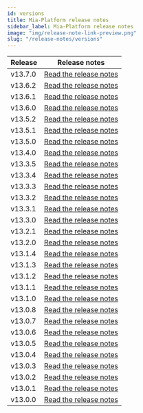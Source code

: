 ```yaml
---
id: versions
title: Mia-Platform release notes
sidebar_label: Mia-Platform release notes
image: "img/release-note-link-preview.png"
slug: "/release-notes/versions"
---
```

| Release | Release notes                                       |
|---------|-----------------------------------------------------|
| v13.7.0 | [Read the release notes](/release-notes/v13.7.0.md) |
| v13.6.2 | [Read the release notes](/release-notes/v13.6.2.md) |
| v13.6.1 | [Read the release notes](/release-notes/v13.6.1.md) |
| v13.6.0 | [Read the release notes](/release-notes/v13.6.0.md) |
| v13.5.2 | [Read the release notes](/release-notes/v13.5.2.md) |
| v13.5.1 | [Read the release notes](/release-notes/v13.5.1.md) |
| v13.5.0 | [Read the release notes](/release-notes/v13.5.0.md) |
| v13.4.0 | [Read the release notes](/release-notes/v13.4.0.md) |
| v13.3.5 | [Read the release notes](/release-notes/v13.3.5.md) |
| v13.3.4 | [Read the release notes](/release-notes/v13.3.4.md) |
| v13.3.3 | [Read the release notes](/release-notes/v13.3.3.md) |
| v13.3.2 | [Read the release notes](/release-notes/v13.3.2.md) |
| v13.3.1 | [Read the release notes](/release-notes/v13.3.1.md) |
| v13.3.0 | [Read the release notes](/release-notes/v13.3.0.md) |
| v13.2.1 | [Read the release notes](/release-notes/v13.2.1.md) |
| v13.2.0 | [Read the release notes](/release-notes/v13.2.0.md) |
| v13.1.4 | [Read the release notes](/release-notes/v13.1.4.md) |
| v13.1.3 | [Read the release notes](/release-notes/v13.1.3.md) |
| v13.1.2 | [Read the release notes](/release-notes/v13.1.2.md) |
| v13.1.1 | [Read the release notes](/release-notes/v13.1.1.md) |
| v13.1.0 | [Read the release notes](/release-notes/v13.1.0.md) |
| v13.0.8 | [Read the release notes](/release-notes/v13.0.8.md) |
| v13.0.7 | [Read the release notes](/release-notes/v13.0.7.md) |
| v13.0.6 | [Read the release notes](/release-notes/v13.0.6.md) |
| v13.0.5 | [Read the release notes](/release-notes/v13.0.5.md) |
| v13.0.4 | [Read the release notes](/release-notes/v13.0.4.md) |
| v13.0.3 | [Read the release notes](/release-notes/v13.0.3.md) |
| v13.0.2 | [Read the release notes](/release-notes/v13.0.2.md) |
| v13.0.1 | [Read the release notes](/release-notes/v13.0.1.md) |
| v13.0.0 | [Read the release notes](/release-notes/v13.0.0.md) |
